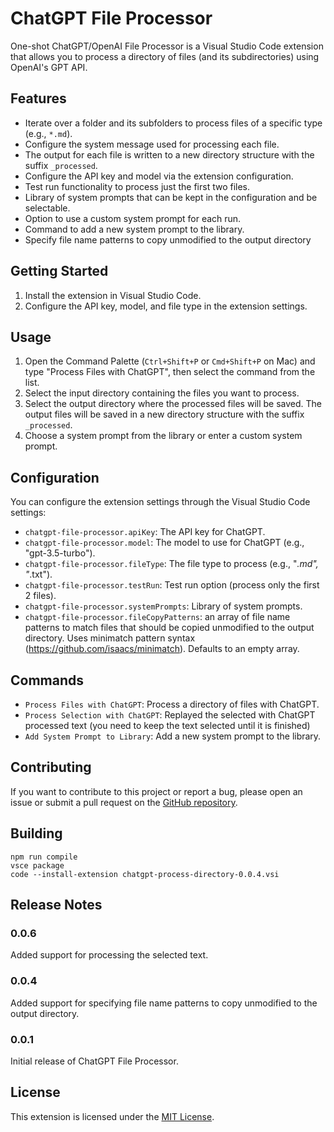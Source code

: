 # ChatGPT File Processor

One-shot ChatGPT/OpenAI File Processor is a Visual Studio Code extension that allows you to process a directory of files (and its subdirectories) using OpenAI's GPT API.

## Features

- Iterate over a folder and its subfolders to process files of a specific type (e.g., `*.md`).
- Configure the system message used for processing each file.
- The output for each file is written to a new directory structure with the suffix `_processed`.
- Configure the API key and model via the extension configuration.
- Test run functionality to process just the first two files.
- Library of system prompts that can be kept in the configuration and be selectable.
- Option to use a custom system prompt for each run.
- Command to add a new system prompt to the library.
- Specify file name patterns to copy unmodified to the output directory

## Getting Started

1. Install the extension in Visual Studio Code.
2. Configure the API key, model, and file type in the extension settings.

## Usage

1. Open the Command Palette (`Ctrl+Shift+P` or `Cmd+Shift+P` on Mac) and type "Process Files with ChatGPT", then select the command from the list.
2. Select the input directory containing the files you want to process.
3. Select the output directory where the processed files will be saved. The output files will be saved in a new directory structure with the suffix `_processed`.
4. Choose a system prompt from the library or enter a custom system prompt.

## Configuration

You can configure the extension settings through the Visual Studio Code settings:

- `chatgpt-file-processor.apiKey`: The API key for ChatGPT.
- `chatgpt-file-processor.model`: The model to use for ChatGPT (e.g., "gpt-3.5-turbo").
- `chatgpt-file-processor.fileType`: The file type to process (e.g., "_.md", "_.txt").
- `chatgpt-file-processor.testRun`: Test run option (process only the first 2 files).
- `chatgpt-file-processor.systemPrompts`: Library of system prompts.
- `chatgpt-file-processor.fileCopyPatterns`: an array of file name patterns to match files that should be copied unmodified to the output directory. Uses minimatch pattern syntax (https://github.com/isaacs/minimatch). Defaults to an empty array.

## Commands

- `Process Files with ChatGPT`: Process a directory of files with ChatGPT.
- `Process Selection with ChatGPT`: Replayed the selected with ChatGPT processed text (you need to keep the text selected until it is finished)
- `Add System Prompt to Library`: Add a new system prompt to the library.

## Contributing

If you want to contribute to this project or report a bug, please open an issue or submit a pull request on the [GitHub repository](https://github.com/oripka/chatgpt-file-processor).

## Building

    npm run compile
    vsce package
    code --install-extension chatgpt-process-directory-0.0.4.vsi

## Release Notes

### 0.0.6

Added support for processing the selected text.

### 0.0.4

Added support for specifying file name patterns to copy unmodified to the output directory.

### 0.0.1

Initial release of ChatGPT File Processor.

## License

This extension is licensed under the [MIT License](https://opensource.org/licenses/MIT).
